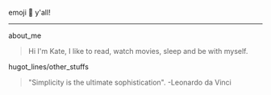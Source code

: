 emoji :wave: y'all!
***
about_me
>  Hi I'm Kate, I like to read, watch movies, sleep and be with myself.

hugot_lines/other_stuffs
> "Simplicity is the ultimate sophistication". -Leonardo da Vinci
